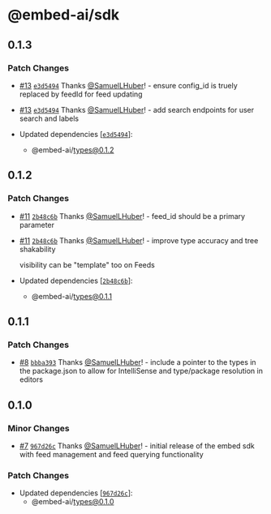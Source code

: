 # @embed-ai/sdk

## 0.1.3

### Patch Changes

- [#13](https://github.com/ZKAI-Network/embed-sdk/pull/13) [`e3d5494`](https://github.com/ZKAI-Network/embed-sdk/commit/e3d5494de3a74f79bd691ec58b115a4ce2ec29bc) Thanks [@SamuelLHuber](https://github.com/SamuelLHuber)! - ensure config_id is truely replaced by feedId for feed updating

- [#13](https://github.com/ZKAI-Network/embed-sdk/pull/13) [`e3d5494`](https://github.com/ZKAI-Network/embed-sdk/commit/e3d5494de3a74f79bd691ec58b115a4ce2ec29bc) Thanks [@SamuelLHuber](https://github.com/SamuelLHuber)! - add search endpoints for user search and labels

- Updated dependencies [[`e3d5494`](https://github.com/ZKAI-Network/embed-sdk/commit/e3d5494de3a74f79bd691ec58b115a4ce2ec29bc)]:
  - @embed-ai/types@0.1.2

## 0.1.2

### Patch Changes

- [#11](https://github.com/ZKAI-Network/embed-sdk/pull/11) [`2b48c6b`](https://github.com/ZKAI-Network/embed-sdk/commit/2b48c6bba86643a8f2a747b90cd33c1d1a2b8650) Thanks [@SamuelLHuber](https://github.com/SamuelLHuber)! - feed_id should be a primary parameter

- [#11](https://github.com/ZKAI-Network/embed-sdk/pull/11) [`2b48c6b`](https://github.com/ZKAI-Network/embed-sdk/commit/2b48c6bba86643a8f2a747b90cd33c1d1a2b8650) Thanks [@SamuelLHuber](https://github.com/SamuelLHuber)! - improve type accuracy and tree shakability

  visibility can be "template" too on Feeds

- Updated dependencies [[`2b48c6b`](https://github.com/ZKAI-Network/embed-sdk/commit/2b48c6bba86643a8f2a747b90cd33c1d1a2b8650)]:
  - @embed-ai/types@0.1.1

## 0.1.1

### Patch Changes

- [#8](https://github.com/ZKAI-Network/embed-sdk/pull/8) [`bbba393`](https://github.com/ZKAI-Network/embed-sdk/commit/bbba393dd99d690d1a754db3a416cc1eaffa5ecd) Thanks [@SamuelLHuber](https://github.com/SamuelLHuber)! - include a pointer to the types in the package.json to allow for IntelliSense and type/package resolution in editors

## 0.1.0

### Minor Changes

- [#7](https://github.com/ZKAI-Network/embed-sdk/pull/7) [`967d26c`](https://github.com/ZKAI-Network/embed-sdk/commit/967d26ccb7d4e053af9229ddc7b6c338c907df07) Thanks [@SamuelLHuber](https://github.com/SamuelLHuber)! - initial release of the embed sdk with feed management and feed querying functionality

### Patch Changes

- Updated dependencies [[`967d26c`](https://github.com/ZKAI-Network/embed-sdk/commit/967d26ccb7d4e053af9229ddc7b6c338c907df07)]:
  - @embed-ai/types@0.1.0
